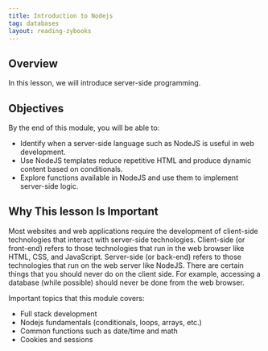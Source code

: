 ```yaml
---
title: Introduction to Nodejs
tag: databases
layout: reading-zybooks
---
```


## Overview

In this lesson, we will introduce server-side programming.

## Objectives

By the end of this module, you will be able to:

- Identify when a server-side language such as NodeJS is useful in web development.
- Use NodeJS templates reduce repetitive HTML and produce dynamic content based on conditionals.
- Explore functions available in NodeJS and use them to implement server-side logic.

## Why This lesson Is Important

Most websites and web applications require the development of client-side technologies that interact
with server-side technologies. Client-side (or front-end) refers to those technologies that run in
the web browser like HTML, CSS, and JavaScript. Server-side (or back-end) refers to those
technologies that run on the web server like NodeJS. There are certain things that you should never
do on the client side. For example, accessing a database (while possible) should never be done from
the web browser. 

Important topics that this module covers:

- Full stack development 
- Nodejs fundamentals (conditionals, loops, arrays, etc.)
- Common functions such as date/time and math
- Cookies and sessions